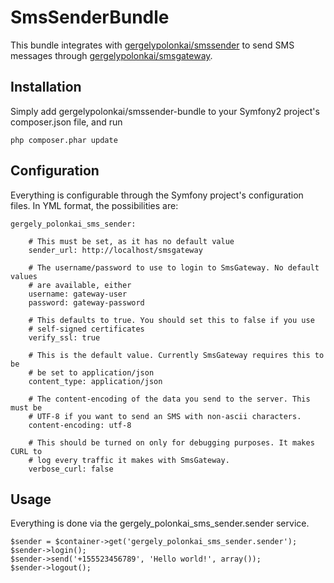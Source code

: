 SmsSenderBundle
===============

This bundle integrates with [gergelypolonkai/smssender](https://github.com/gergelypolonkai/smssender) to send SMS messages through
[gergelypolonkai/smsgateway](https://github.com/gergelypolonkai/smsgateway).

## Installation

Simply add gergelypolonkai/smssender-bundle to your Symfony2 project's
composer.json file, and run

    php composer.phar update

## Configuration

Everything is configurable through the Symfony project's configuration files.
In YML format, the possibilities are:

    gergely_polonkai_sms_sender:

        # This must be set, as it has no default value
        sender_url: http://localhost/smsgateway

        # The username/password to use to login to SmsGateway. No default values
        # are available, either
        username: gateway-user
        password: gateway-password

        # This defaults to true. You should set this to false if you use
        # self-signed certificates
        verify_ssl: true

        # This is the default value. Currently SmsGateway requires this to be
        # be set to application/json
        content_type: application/json

        # The content-encoding of the data you send to the server. This must be
        # UTF-8 if you want to send an SMS with non-ascii characters.
        content-encoding: utf-8

        # This should be turned on only for debugging purposes. It makes CURL to
        # log every traffic it makes with SmsGateway.
        verbose_curl: false

## Usage

Everything is done via the gergely\_polonkai\_sms\_sender.sender service.

    $sender = $container->get('gergely_polonkai_sms_sender.sender');
    $sender->login();
    $sender->send('+155523456789', 'Hello world!', array());
    $sender->logout();
